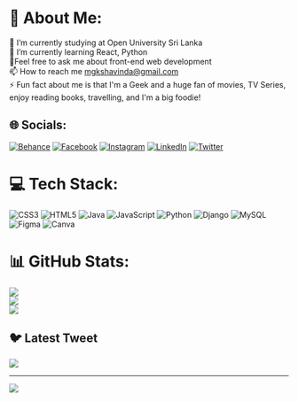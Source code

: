 # 💫 About Me:
🔭 I’m currently studying at Open University Sri Lanka<br>🌱 I’m currently learning React, Python<br>💬Feel free to ask me about front-end web development<br>📫 How to reach me mgkshavinda@gmail.com<br>⚡ Fun fact about me is that I'm a Geek and a huge fan of movies, TV Series, enjoy reading books, travelling, and I'm a big foodie!<br>


## 🌐 Socials:
[![Behance](https://img.shields.io/badge/Behance-1769ff?logo=behance&logoColor=white)](https://behance.net/kavindushavinda) [![Facebook](https://img.shields.io/badge/Facebook-%231877F2.svg?logo=Facebook&logoColor=white)](https://facebook.com/kavindu.shavinda.10) [![Instagram](https://img.shields.io/badge/Instagram-%23E4405F.svg?logo=Instagram&logoColor=white)](https://instagram.com/kavindu.96) [![LinkedIn](https://img.shields.io/badge/LinkedIn-%230077B5.svg?logo=linkedin&logoColor=white)](https://linkedin.com/in/mgkshavinda) [![Twitter](https://img.shields.io/badge/Twitter-%231DA1F2.svg?logo=Twitter&logoColor=white)](https://twitter.com/@kavindush) 

# 💻 Tech Stack:
![CSS3](https://img.shields.io/badge/css3-%231572B6.svg?style=for-the-badge&logo=css3&logoColor=white) ![HTML5](https://img.shields.io/badge/html5-%23E34F26.svg?style=for-the-badge&logo=html5&logoColor=white) ![Java](https://img.shields.io/badge/java-%23ED8B00.svg?style=for-the-badge&logo=java&logoColor=white) ![JavaScript](https://img.shields.io/badge/javascript-%23323330.svg?style=for-the-badge&logo=javascript&logoColor=%23F7DF1E) ![Python](https://img.shields.io/badge/python-3670A0?style=for-the-badge&logo=python&logoColor=ffdd54) ![Django](https://img.shields.io/badge/django-%23092E20.svg?style=for-the-badge&logo=django&logoColor=white) ![MySQL](https://img.shields.io/badge/mysql-%2300f.svg?style=for-the-badge&logo=mysql&logoColor=white) 	![Figma](https://img.shields.io/badge/figma-%23F24E1E.svg?style=for-the-badge&logo=figma&logoColor=white) ![Canva](https://img.shields.io/badge/Canva-%2300C4CC.svg?style=for-the-badge&logo=Canva&logoColor=white)
# 📊 GitHub Stats:
![](https://github-readme-stats.vercel.app/api?username=MGKShavinda&theme=dark&hide_border=false&include_all_commits=false&count_private=false)<br/>
![](https://github-readme-streak-stats.herokuapp.com/?user=MGKShavinda&theme=dark&hide_border=false)<br/>
![](https://github-readme-stats.vercel.app/api/top-langs/?username=MGKShavinda&theme=dark&hide_border=false&include_all_commits=false&count_private=false&layout=compact)

## 🐦 Latest Tweet
[![](https://gtce.itsvg.in/api?username=@kavindush)](https://github.com/VishwaGauravIn/github-twitter-card-embed)

---
[![](https://visitcount.itsvg.in/api?id=MGKShavinda&icon=0&color=0)](https://visitcount.itsvg.in)

<!-- Proudly created with GPRM ( https://gprm.itsvg.in ) -->
